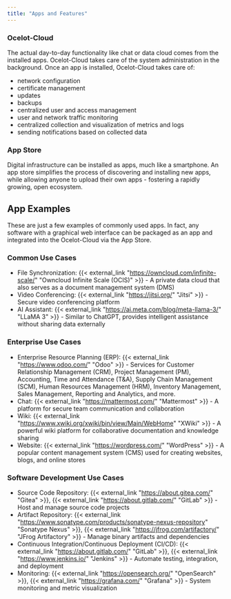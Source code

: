 ```yaml
---
title: "Apps and Features"
---
```


### Ocelot-Cloud

The actual day-to-day functionality like chat or data cloud comes from the installed apps. Ocelot-Cloud takes care of the system administration in the background. Once an app is installed, Ocelot-Cloud takes care of:

* network configuration
* certificate management
* updates
* backups
* centralized user and access management
* user and network traffic monitoring
* centralized collection and visualization of metrics and logs
* sending notifications based on collected data

### App Store

Digital infrastructure can be installed as apps, much like a smartphone. An app store simplifies the process of discovering and installing new apps, while allowing anyone to upload their own apps - fostering a rapidly growing, open ecosystem.

## App Examples

These are just a few examples of commonly used apps. In fact, any software with a graphical web interface can be packaged as an app and integrated into the Ocelot-Cloud via the App Store.

### Common Use Cases

* File Synchronization: {{< external_link "https://owncloud.com/infinite-scale/" "Owncloud Infinite Scale (OCIS)" >}} - A private data cloud that also serves as a document management system (DMS)
* Video Conferencing: {{< external_link "https://jitsi.org/" "Jitsi" >}} - Secure video conferencing platform
* AI Assistant: {{< external_link "https://ai.meta.com/blog/meta-llama-3/" "LLaMA 3" >}} - Similar to ChatGPT, provides intelligent assistance without sharing data externally

### Enterprise Use Cases

* Enterprise Resource Planning (ERP): {{< external_link "https://www.odoo.com/" "Odoo" >}} - Services for Customer Relationship Management (CRM), Project Management (PM), Accounting, Time and Attendance (T&A), Supply Chain Management (SCM), Human Resources Management (HRM), Inventory Management, Sales Management, Reporting and Analytics, and more.
* Chat: {{< external_link "https://mattermost.com/" "Mattermost" >}} - A platform for secure team communication and collaboration
* Wiki: {{< external_link "https://www.xwiki.org/xwiki/bin/view/Main/WebHome" "XWiki" >}} - A powerful wiki platform for collaborative documentation and knowledge sharing
* Website: {{< external_link "https://wordpress.com/" "WordPress" >}} - A popular content management system (CMS) used for creating websites, blogs, and online stores

### Software Development Use Cases

* Source Code Repository: {{< external_link "https://about.gitea.com/" "Gitea" >}}, {{< external_link "https://about.gitlab.com/" "GitLab" >}} - Host and manage source code projects
* Artifact Repository: {{< external_link "https://www.sonatype.com/products/sonatype-nexus-repository" "Sonatype Nexus" >}}, {{< external_link "https://jfrog.com/artifactory/" "JFrog Artifactory" >}} - Manage binary artifacts and dependencies
* Continuous Integration/Continuous Deployment (CI/CD): {{< external_link "https://about.gitlab.com/" "GitLab" >}}, {{< external_link "https://www.jenkins.io/" "Jenkins" >}} - Automate testing, integration, and deployment
* Monitoring: {{< external_link "https://opensearch.org/" "OpenSearch" >}}, {{< external_link "https://grafana.com/" "Grafana" >}} - System monitoring and metric visualization
